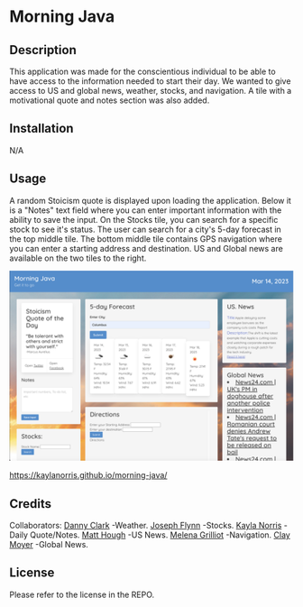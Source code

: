 # Morning Java


## Description
This application was made for the conscientious individual to be able to have access to the information needed to start their day. We wanted to give access to US and global news, weather, stocks, and navigation. A tile with a motivational quote and notes section was also added. 

## Installation

N/A

## Usage

A random Stoicism quote is displayed upon loading the application. Below it is a "Notes" text field where you can enter important information with the ability to save the input. On the Stocks tile, you can search for a specific stock to see it's status. The user can search for a city's 5-day forecast in the top middle tile.  The bottom middle tile contains GPS navigation where you can enter a starting address and destination. US and Global news are available on the two tiles to the right. 


![Screenshot 1](assets/images/morning-java-screenshot.png)


 https://kaylanorris.github.io/morning-java/

## Credits
Collaborators:
[Danny Clark](https://github.com/djamesclark) -Weather. 
[Joseph Flynn](https://github.com/Alphastranger) -Stocks. 
[Kayla Norris](https://github.com/KaylaNorris) -Daily Quote/Notes. 
[Matt Hough](https://github.com/MatthewH2001) -US News. 
[Melena Grilliot](https://github.com/melenagrilliot) -Navigation. 
[Clay Moyer](https://github.com/ClayMoyer) -Global News. 



## License

Please refer to the license in the REPO.


